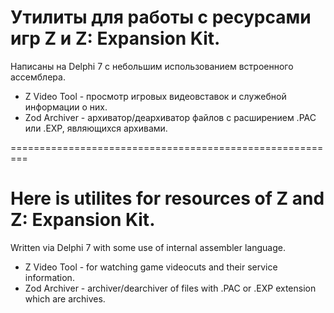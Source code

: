 ﻿# Утилиты для работы с ресурсами игр Z и Z: Expansion Kit.

Написаны на Delphi 7 с небольшим использованием встроенного ассемблера.
* Z Video Tool - просмотр игровых видеовставок и служебной информации о них.
* Zod Archiver - архиватор/деархиватор файлов с расширением .PAC или .EXP, являющихся архивами.

=========================================================

# Here is utilites for resources of Z and Z: Expansion Kit.

Written via Delphi 7 with some use of internal assembler language.
* Z Video Tool - for watching game videocuts and their service information.
* Zod Archiver - archiver/dearchiver of files with .PAC or .EXP extension which are archives.